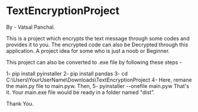 # TextEncryptionProject
By - Vatsal Panchal.


This is a project which encrypts the text message through some codes and provides it to you. The encrypted code can also be Decrypted through this application.
A project idea for some who is just a noob or Beginner.


This project can also be converted to .exe file by following these steps - 

1- pip install pyinstaller 
2- pip install pandas 
3- cd C:\Users\YourUserName\Downloads\TextEncryptionProject
4- Here, remane the main.py file to main.pyw. Then,
5- pyinstaller --onefile main.pyw
That's it. Your main.exe file would be ready in a folder named "dist".

Thank You.
